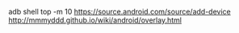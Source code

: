 adb shell top -m 10
https://source.android.com/source/add-device
http://mmmyddd.github.io/wiki/android/overlay.html
